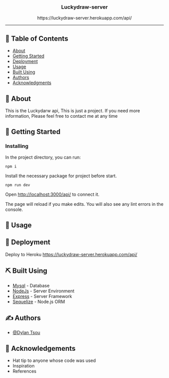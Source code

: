 <!-- <p align="center">
  <a href="" rel="noopener">
 <img width=400px height=210px src="" alt="Project logo"></a>
</p> -->

<h3 align="center">Luckydraw-server</h3>
<p align="center">https://luckydraw-server.herokuapp.com/api/
</p>


---

## 📝 Table of Contents

- [About](#about)
- [Getting Started](#getting_started)
- [Deployment](#deployment)
- [Usage](#usage)
- [Built Using](#built_using)
- [Authors](#authors)
- [Acknowledgments](#acknowledgement)

## 🧐 About <a name = "about"></a>

 This is the Luckydarw api, This is just a project. If you need more information, Please feel free to contact me at any time

## 🏁 Getting Started <a name = "getting_started"></a>






### Installing

In the project directory, you can run:

```
npm i
```

Install the necessary package for project before start.

```
npm run dev
```


Open [http://localhost:3000/api/](http://localhost:3000) to connect it.

The page will reload if you make edits.
You will also see any lint errors in the console.

## 🎈 Usage <a name="usage"></a>


## 🚀 Deployment <a name = "deployment"></a>

Deploy to Heroku
https://luckydraw-server.herokuapp.com/api/

## ⛏️ Built Using <a name = "built_using"></a>

- [Mysql](https://www.mysql.com/) - Database
- [NodeJs](https://nodejs.org/en/) - Server Environment
- [Express](https://expressjs.com/) - Server Framework
- [Sequelize](https://sequelize.org/) - Node.js ORM

## ✍️ Authors <a name = "authors"></a>

- [@Dylan Tsou](https://github.com/dylantsouy) 

## 🎉 Acknowledgements <a name = "acknowledgement"></a>

- Hat tip to anyone whose code was used
- Inspiration
- References

